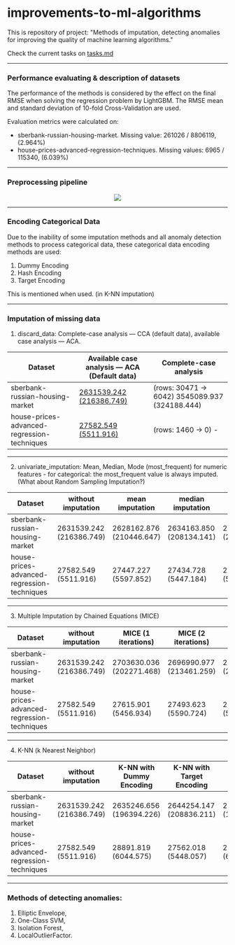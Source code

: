 # improvements-to-ml-algorithms

This is repository of project: "Methods of imputation, detecting anomalies for improving the quality of machine learning algorithms."

Check the current tasks on [tasks.md](https://github.com/georgii-nigm/Improvements-to-ML-algorithms/blob/master/tasks.md)

* * *

### Performance evaluating & description of datasets

The performance of the methods is considered by the effect on the final RMSE when solving the regression problem by LightGBM. The RMSE mean and standard deviation of 10-fold Cross-Validation are used.

Evaluation metrics were calculated on:

- sberbank-russian-housing-market. Missing value: 261026 / 8806119, (2.964%)
- house-prices-advanced-regression-techniques. Missing values: 6965 / 115340, (6.039%)

* * *

### Preprocessing pipeline
<p align="center">
  <img src="https://user-images.githubusercontent.com/48650320/136622865-3550d9bc-904c-406f-9884-948f51d20736.png" />
</p>

* * *

### Encoding Categorical Data
Due to the inability of some imputation methods and all anomaly detection methods to process categorical data, these 
categorical data encoding methods are used:
1. Dummy Encoding
2. Hash Encoding
3. Target Encoding

This is mentioned when used. (in K-NN imputation)

* * *

### Imputation of missing data

1. discard_data: Complete-case analysis — CCA (default data), available case analysis — ACA.

| Dataset | Available case analysis — ACA (Default data) | Complete-case analysis |
| --- | --- | --- |
| sberbank-russian-housing-market | <ins>2631539.242 (216386.749)</ins> | (rows: 30471 -> 6042) 3545089.937 (324188.444) |
| house-prices-advanced-regression-techniques | <ins>27582.549 (5511.916)</ins> | (rows: 1460 -> 0) - |

* * *

2. univariate_imputation: Mean, Median, Mode (most_frequent) for numeric features - for categorical: the most_frequent value is always imputed. (What about Random Sampling Imputation?)

| Dataset                                     | without imputation       | mean imputation    | median imputation        | mode   imputation        |
|---------------------------------------------|--------------------------|--------------------------|--------------------------|--------------------------|
| sberbank-russian-housing-market             | 2631539.242 (216386.749) | 2628162.876 (210446.647) | 2634163.850 (208134.141) | 2631626.241 (210974.957) |
| house-prices-advanced-regression-techniques | 27582.549 (5511.916)     | 27447.227 (5597.852)     | 27434.728 (5447.184)     | 27594.386 (5419.882)     |
* * *

3. Multiple Imputation by Chained Equations (MICE)

| Dataset                                     | without imputation       | MICE  (1 iterations)     | MICE (2 iterations)      | MICE (3 iterations)      | MICE (4 iterations)      | MICE (5 iterations)      |
|---------------------------------------------|--------------------------|--------------------------|--------------------------|--------------------------|--------------------------|--------------------------|
| sberbank-russian-housing-market             | 2631539.242 (216386.749) | 2703630.036 (202271.468) | 2696990.977 (213461.259) | 2698336.675 (221695.244) | 2715312.284 (220577.961) | 2710557.522 (220654.923) |
| house-prices-advanced-regression-techniques | 27582.549 (5511.916)     | 27615.901 (5456.934)     | 27493.623 (5590.724)     | 27391.502 (5490.600)     | 27382.827 (5638.731)     | 27564.188 (5472.096)     |
* * *

4. K-NN (k Nearest Neighbor)

| Dataset                                     | without imputation       | K-NN with Dummy Encoding | K-NN with Target Encoding | K-NN with Hash Encoding  |
|---------------------------------------------|--------------------------|--------------------------|---------------------------|--------------------------|
| sberbank-russian-housing-market             | 2631539.242 (216386.749) | 2635246.656 (196394.226) | 2644254.147 (208836.211)  | 2635998.259 (199751.412) |
| house-prices-advanced-regression-techniques | 27582.549 (5511.916)     | 28891.819 (6044.575)     | 27562.018 (5448.057)      | 29576.808 (6096.318)     |
* * *


### Methods of detecting anomalies:

1.  Elliptic Envelope,
2.  One-Class SVM,
3.  Isolation Forest,
4.  LocalOutlierFactor.
